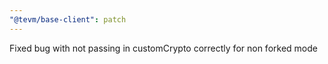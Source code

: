 ```yaml
---
"@tevm/base-client": patch
---
```


Fixed bug with not passing in customCrypto correctly for non forked mode
